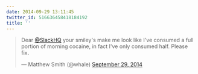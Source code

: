 ```yaml
---
date: 2014-09-29 13:11:45
twitter_id: 516636458418184192
title: ''
---
```


<blockquote class="twitter-tweet"><p lang="en" dir="ltr">Dear <a href="https://twitter.com/SlackHQ?ref_src=twsrc%5Etfw">@SlackHQ</a> your smiley&#39;s make me look like I&#39;ve consumed a full portion of morning cocaine, in fact I&#39;ve only consumed half. Please fix.</p>&mdash; Matthew Smith (@whale) <a href="https://twitter.com/whale/status/516634425883631618?ref_src=twsrc%5Etfw">September 29, 2014</a></blockquote>
<script async src="https://platform.twitter.com/widgets.js" charset="utf-8"></script>

